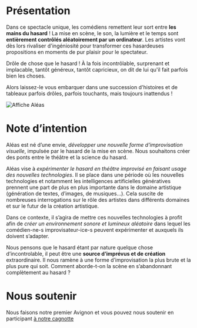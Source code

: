 # Présentation

Dans ce spectacle unique, les comédiens remettent leur sort entre **les mains du hasard** ! La mise en scène, le son, la lumière et le temps sont **entièrement contrôlés aléatoirement par un ordinateur**. Les artistes vont dès lors rivaliser d'ingéniosité pour transformer ces hasardeuses propositions en moments de pur plaisir pour le spectateur.

Drôle de chose que le hasard ! À la fois incontrôlable, surprenant et implacable, tantôt généreux, tantôt capricieux, on dit de lui qu'il fait parfois bien les choses.

Alors laissez-le vous embarquer dans une succession d'histoires et de tableaux parfois drôles, parfois touchants, mais toujours inattendus !

![Affiche Aléas](http://aleas-spectacle.fr/img/aleas-1200x630.jpg)

# Note d’intention

Aléas est né d’une envie, *développer une nouvelle forme d'improvisation visuelle*, impulsée par le hasard de la mise en scène. Nous souhaitons créer des ponts entre le théâtre et la science du hasard.

Aléas vise à *expérimenter le hasard en théâtre improvisé en faisant usage des nouvelles technologies*. Il se place dans une période où les nouvelles technologies et notamment les intelligences artificielles génératives prennent une part de plus en plus importante dans le domaine artistique (génération de textes, d’images, de musiques...). Cela suscite de nombreuses interrogations sur le rôle des artistes dans différents domaines et sur le futur de la création artistique.

Dans ce contexte, il s’agira de mettre ces nouvelles technologies à profit afin de *créer un environnement sonore et lumineux aléatoire* dans lequel les comédien-ne-s improvisateur-ice-s peuvent expérimenter et auxquels ils doivent s’adapter.

Nous pensons que le hasard étant par nature quelque chose d’incontrolable, il peut être une **source d’imprévus et de création** extraordinaire. Il nous ramène à une forme d’improvisation la plus brute et la plus pure qui soit. Comment aborde-t-on la scène en s’abandonnant complètement au hasard ?

# Nous soutenir

Nous faisons notre premier Avignon et vous pouvez nous soutenir en participant [à notre cagnotte](http://bit.ly/spectaclealeas)